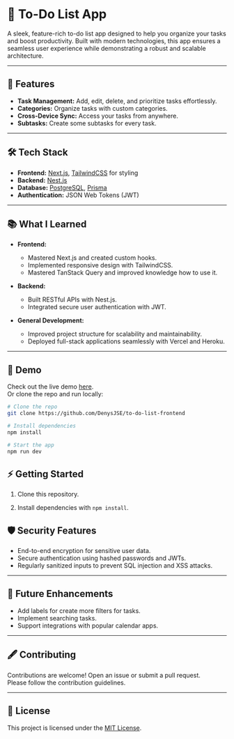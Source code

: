 # 📝 To-Do List App

A sleek, feature-rich to-do list app designed to help you organize your tasks and boost productivity. Built with modern technologies, this app ensures a seamless user experience while demonstrating a robust and scalable architecture.

---

## 🚀 Features

- **Task Management:** Add, edit, delete, and prioritize tasks effortlessly.
- **Categories:** Organize tasks with custom categories.
- **Cross-Device Sync:** Access your tasks from anywhere.
- **Subtasks:** Create some subtasks for every task.

---

## 🛠️ Tech Stack

- **Frontend:** [Next.js](https://nextjs.org/), [TailwindCSS](https://tailwindcss.com/) for styling
- **Backend:** [Nest.js](https://nestjs.com/)
- **Database:** [PostgreSQL](https://www.postgresql.org/), [Prisma](https://www.prisma.io/)
- **Authentication:** JSON Web Tokens (JWT)

[//]: # (- **Deployment:** [Vercel]&#40;https://vercel.com/&#41; &#40;Frontend&#41;, [Heroku]&#40;https://www.heroku.com/&#41; &#40;Backend&#41;)

---

## 📚 What I Learned

- **Frontend:**
    - Mastered Next.js and created custom hooks.
    - Implemented responsive design with TailwindCSS.
    - Mastered TanStack Query and improved knowledge how to use it.

- **Backend:**
    - Built RESTful APIs with Nest.js.
    - Integrated secure user authentication with JWT.

- **General Development:**
    - Improved project structure for scalability and maintainability.
    - Deployed full-stack applications seamlessly with Vercel and Heroku.

---

## 📸 Demo

Check out the live demo [here](link-to-demo).  
Or clone the repo and run locally:

```bash
# Clone the repo
git clone https://github.com/DenysJSE/to-do-list-frontend

# Install dependencies
npm install

# Start the app
npm run dev
```

## ⚡ Getting Started

1. Clone this repository.

2. Install dependencies with `npm install`.

## 🛡️ Security Features

- End-to-end encryption for sensitive user data.
- Secure authentication using hashed passwords and JWTs.
- Regularly sanitized inputs to prevent SQL injection and XSS attacks.

---

## 📌 Future Enhancements

- Add labels for create more filters for tasks.
- Implement searching tasks.
- Support integrations with popular calendar apps.

---

## 🖋️ Contributing

Contributions are welcome! Open an issue or submit a pull request.  
Please follow the contribution guidelines.

---

## 📜 License

This project is licensed under the [MIT License](LICENSE).
